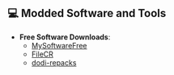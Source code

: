 ## 💻 **Modded Software and Tools**  
- **Free Software Downloads**:  
  - [MySoftwareFree](https://mysoftwarefree.com/)  
  - [FileCR](https://filecr.com/en/?id=96796361088)
  - [dodi-repacks](https://dodi-repacks.site)
